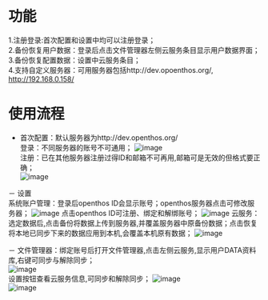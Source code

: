 # 功能  
  1.注册登录:首次配置和设置中均可以注册登录；  
  2.备份恢复用户数据：登录后点击文件管理器左侧云服务条目显示用户数据界面；  
  3.备份恢复配置数据：设置中云服务条目；  
  4.支持自定义服务器：可用服务器包括http://dev.opoenthos.org/, http://192.168.0.158/

# 使用流程
 - 首次配置：默认服务器为http://dev.openthos.org/  
   登录：不同服务器的账号不可通用；
   ![image](https://github.com/openthos/oto-filemanager-analysis/blob/master/doc/summary/pictures/setup_login.jpg)  
   注册：已在其他服务器注册过得ID和邮箱不可再用,邮箱可是无效的但格式要正确；  
   ![image](https://github.com/openthos/oto-filemanager-analysis/blob/master/doc/summary/pictures/setup_registe.jpg) 
   
 － 设置  
   系统账户管理：登录后openthos ID会显示账号；openthos服务器点击可修改服务器；
   ![image](https://github.com/openthos/oto-filemanager-analysis/blob/master/doc/summary/pictures/set_change_server.jpg) 
   点击openthos ID可注册、绑定和解绑账号；
   ![image](https://github.com/openthos/oto-filemanager-analysis/blob/master/doc/summary/pictures/set_id.jpg) 
   云服务：选定数据后,点击备份将数据上传到服务器,并覆盖服务器中原备份数据；点击恢复将本地已同步下来的数据应用到本机,会覆盖本机原有数据；
   ![image](https://github.com/openthos/oto-filemanager-analysis/blob/master/doc/summary/pictures/set_seafile.jpg)
   
 － 文件管理器：绑定账号后打开文件管理器,点击左侧云服务,显示用户DATA资料库,右键可同步与解除同步；  
   ![image](https://github.com/openthos/oto-filemanager-analysis/blob/master/doc/summary/pictures/fm_data.jpg)  
   设置按钮查看云服务信息,可同步和解除同步；
   ![image](https://github.com/openthos/oto-filemanager-analysis/blob/master/doc/summary/pictures/fm_info1.jpg)  
   ![image](https://github.com/openthos/oto-filemanager-analysis/blob/master/doc/summary/pictures/fm_info2.jpg)  

